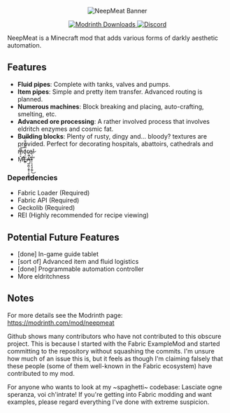 <p align=center>
  <img src="https://cdn.modrinth.com/data/cached_images/5a1559777a3a0bc39d8861afc5386cc39506e719.png" alt="NeepMeat Banner"/>
</p>
<p align=center>
  <a href=https://modrinth.com/mod/neepmeat/>
    <img alt="Modrinth Downloads" src="https://img.shields.io/modrinth/dt/Hagcl1FT?style=flat&logo=modrinth&labelColor=7e110d&color=5f3537&link=https%3A%2F%2Fmodrinth.com%2Fmod%2Fneepmeat">
  </a>
  <a href=https://discord.gg/neqbG6FD5j>
   <img alt="Discord" src="https://img.shields.io/discord/1188255362802000033?logo=discord&labelColor=7e110d&color=5f3537&link=https%3A%2F%2Fdiscord.gg%2FneqbG6FD5j">
 </a>
</p>
NeepMeat is a Minecraft mod that adds various forms of darkly aesthetic automation.


## Features

- **Fluid pipes**: Complete with tanks, valves and pumps.
- **Item pipes**: Simple and pretty item transfer. Advanced routing is planned.
- **Numerous machines**: Block breaking and placing, auto-crafting, smelting, etc.
- **Advanced ore processing**: A rather involved process that involves eldritch enzymes and cosmic fat.
- **Building blocks**: Plenty of rusty, dingy and... bloody? textures are provided. Perfect for decorating hospitals, abattoirs, cathedrals and more!
- M̵̛̦̽̊̀͆̿̕̕͝Ë̷͇́͐̓̉̿͌̃̈͋̀͝Ą̶̪̗̻͕͈̱͎̦̟͚̄̄͛̌̚̕͜T̴̜̖̝̖͈͙̺̦́̍̎̕͜͝

### Dependencies

- Fabric Loader (Required)
- Fabric API (Required)
- Geckolib (Required)
- REI (Highly recommended for recipe viewing)

## Potential Future Features

- [done] In-game guide tablet
- [sort of] Advanced item and fluid logistics
- [done] Programmable automation controller
- More eldritchness

## Notes

For more details see the Modrinth page: https://modrinth.com/mod/neepmeat

Github shows many contributors who have not contributed to this obscure project. This is because I started with the Fabric ExampleMod and started committing to the repository without squashing the commits. I'm unsure how much of an issue this is, but it feels as though I'm claiming falsely that these people (some of them well-known in the Fabric ecosystem) have contributed to my mod.

For anyone who wants to look at my ~spaghetti~ codebase: Lasciate ogne speranza, voi ch'intrate! If you're getting into Fabric modding and want examples, please regard everything I've done with extreme suspicion.
